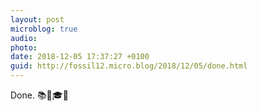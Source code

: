 ```yaml
---
layout: post
microblog: true
audio: 
photo: 
date: 2018-12-05 17:37:27 +0100
guid: http://fossil12.micro.blog/2018/12/05/done.html
---
```

Done.  📚📖🎓🎉
